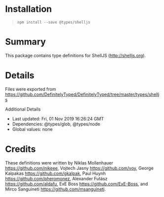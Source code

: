 # Installation
> `npm install --save @types/shelljs`

# Summary
This package contains type definitions for ShellJS (http://shelljs.org).

# Details
Files were exported from https://github.com/DefinitelyTyped/DefinitelyTyped/tree/master/types/shelljs

Additional Details
 * Last updated: Fri, 01 Nov 2019 16:26:24 GMT
 * Dependencies: @types/glob, @types/node
 * Global values: none

# Credits
These definitions were written by Niklas Mollenhauer <https://github.com/nikeee>, Vojtech Jasny <https://github.com/voy>, George Kalpakas <https://github.com/gkalpak>, Paul Huynh <https://github.com/pheromonez>, Alexander Futász <https://github.com/aldafu>, ExE Boss <https://github.com/ExE-Boss>, and Mirco Sanguineti <https://github.com/msanguineti>.

